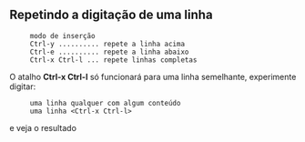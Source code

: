 Repetindo a digitação de uma linha
-----------------------------------

         modo de inserção
         Ctrl-y .......... repete a linha acima
         Ctrl-e .......... repete a linha abaixo
         Ctrl-x Ctrl-l ... repete linhas completas

O atalho **Ctrl-x Ctrl-l** só funcionará para uma linha
semelhante, experimente digitar:

         uma linha qualquer com algum conteúdo
         uma linha <Ctrl-x Ctrl-l>

e veja o resultado
